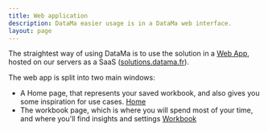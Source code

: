 ```yaml
---
title: Web application
description: DataMa easier usage is in a DataMa web interface.
layout: page
---
```


The straightest way of using DataMa is to use the solution in a [Web App]({{site.url}}/{{site.baseurl}}/core_app.html), hosted on our servers as a SaaS ([solutions.datama.fr](https://solutions.datama.fr/)).

The web app is split into two main windows:
* A Home page, that represents your saved workbook, and also gives you some inspiration for use cases. [Home]({{site.url}}/{{site.baseurl}}/home.html)
* The workbook page, which is where you will spend most of your time, and where you'll find insights and settings [Workbook]({{site.url}}/{{site.baseurl}}/core_app.html)
